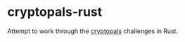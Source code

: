 # cryptopals-rust

Attempt to work through the [cryptopals](http://cryptopals.com/) challenges in Rust.
